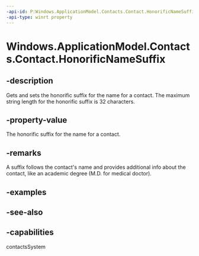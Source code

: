```yaml
---
-api-id: P:Windows.ApplicationModel.Contacts.Contact.HonorificNameSuffix
-api-type: winrt property
---
```


<!-- Property syntax
public string HonorificNameSuffix { get;  set; }
-->

# Windows.ApplicationModel.Contacts.Contact.HonorificNameSuffix

## -description
Gets and sets the honorific suffix for the name for a contact. The maximum string length for the honorific suffix is 32 characters.

## -property-value
The honorific suffix for the name for a contact.

## -remarks
A suffix follows the contact's name and provides additional info about the contact, like an academic degree (M.D. for medical doctor).

## -examples

## -see-also

## -capabilities
contactsSystem
